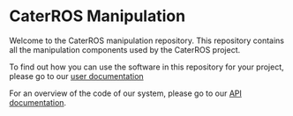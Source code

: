 # CaterROS Manipulation

Welcome to the CaterROS manipulation repository. This repository contains all the manipulation components used by the CaterROS project. 

To find out how you can use the software in this repository for your project, please go to our [user documentation](http://suturo-docs.readthedocs.io/en/latest/components/manipulation.html)

For an overview of the code of our system, please go to our [API documentation](https://suturo16.github.io/manipulation/annotated.html).